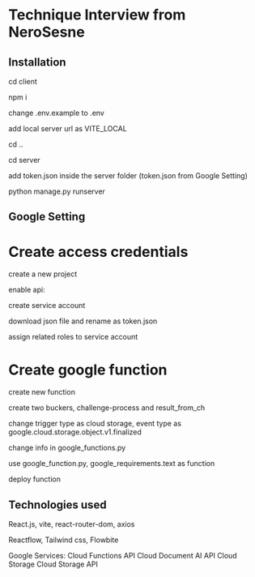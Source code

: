 # Technique Interview from NeroSesne

## Installation

cd client

npm i 

change .env.example to .env

add local server url as VITE_LOCAL



cd ..

cd server

add token.json inside the server folder (token.json from Google Setting)

python manage.py runserver

## Google Setting

# Create access credentials

create a new project

enable api:

create service account

download json file and rename as token.json

assign related roles to service account

# Create google function

create new function

create two buckers, challenge-process and result_from_ch

change trigger type as cloud storage, event type as google.cloud.storage.object.v1.finalized

change info in google_functions.py

use google_function.py, google_requirements.text as function

deploy function

## Technologies used

React.js, vite, react-router-dom, axios

Reactflow, Tailwind css, Flowbite

Google Services:
Cloud Functions API
Cloud Document AI API
Cloud Storage
Cloud Storage API
